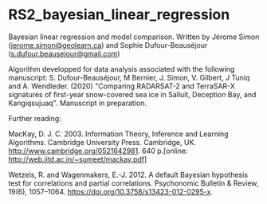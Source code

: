 # RS2_bayesian_linear_regression

Bayesian linear regression and model comparison.
Written by 
Jérome Simon (jerome.simon@geolearn.ca) and
Sophie Dufour-Beauséjour (s.dufour.beausejour@gmail.com)

Algorithm developped for data analysis associated with the following manuscript:
S. Dufour-Beauséjour, M Bernier,  J. Simon, V. Gilbert, J Tuniq and A. Wendleder. 
(2020) "Comparing RADARSAT-2 and TerraSAR-X signatures of first-year snow-covered 
sea ice in Salluit, Deception Bay, and Kangiqsujuaq". Manuscript in preparation.

Further reading: 

MacKay, D. J. C. 2003. Information Theory, Inference and Learning Algorithms. 
Cambridge University Press. Cambridge, UK. http://www.cambridge.org/0521642981. 
640 p.[online: http://web.iitd.ac.in/~sumeet/mackay.pdf]

Wetzels, R. and Wagenmakers, E.-J. 2012. A default Bayesian hypothesis test for
correlations and partial correlations. Psychonomic Bulletin & Review, 19(6), 
1057–1064. https://doi.org/10.3758/s13423-012-0295-x.


